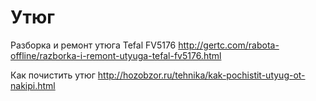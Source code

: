 # Утюг

Разборка и ремонт утюга Tefal FV5176 <http://gertc.com/rabota-offline/razborka-i-remont-utyuga-tefal-fv5176.html>

Как почистить утюг <http://hozobzor.ru/tehnika/kak-pochistit-utyug-ot-nakipi.html>

